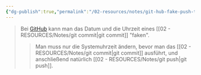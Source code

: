 ```yaml
---
{"dg-publish":true,"permalink":"/02-resources/notes/git-hub-fake-push-time/","tags":["git/commit"],"noteIcon":"","updated":"2025-08-26T16:35:04.248+02:00"}
---
```


>Bei [GitHub](https://github.com/U-L-M-S) kann man das Datum und die Uhrzeit eines [[02 - RESOURCES/Notes/git commit\|git commit]] "faken".
> > Man muss nur die Systemuhrzeit ändern, bevor man das [[02 - RESOURCES/Notes/git commit\|git commit]] ausführt, und anschließend natürlich [[02 - RESOURCES/Notes/git push\|git push]].